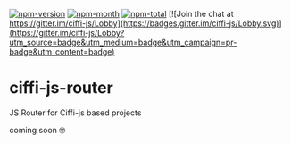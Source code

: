 [npm-month]: https://img.shields.io/npm/dm/ciffi-js-router.svg
[npm-total]: https://img.shields.io/npm/dt/ciffi-js-router.svg
[npm-version]: https://img.shields.io/npm/v/ciffi-js-router.svg
[npm-url]: https://www.npmjs.com/package/ciffi

[![npm-version][npm-version]][npm-url]
[![npm-month][npm-month]][npm-url]
[![npm-total][npm-total]][npm-url]
[![Join the chat at https://gitter.im/ciffi-js/Lobby](https://badges.gitter.im/ciffi-js/Lobby.svg)](https://gitter.im/ciffi-js/Lobby?utm_source=badge&utm_medium=badge&utm_campaign=pr-badge&utm_content=badge)

# ciffi-js-router
JS Router for Ciffi-js based projects

coming soon 🤓